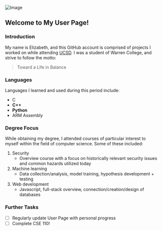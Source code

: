 ![Image](https://kpbs.media.clients.ellingtoncms.com/img/photos/2018/07/17/CAMD8290.jpg)

## Welcome to My User Page!

### Introduction

My name is Elizabeth, and this GitHub account is comprised of projects I worked on while attending [UCSD](https://ucsd.edu/). I was a student of Warren College, and strive to follow the motto:
> Toward a Life in Balance

### Languages

Languages I learned and used during this period include:

- C
- **C++**
- **Python**
- ARM Assembly

### Degree Focus

While obtaining my degree, I attended courses of particular interest to myself within the field of computer science. Some of these included:

1. Security
   - Overview course with a focus on historically relevant security issues and common hazards utilized today
2. Machine learning
   - Data collection/analysis, model training, hypothesis development + testing
3. Web development
   - Javascript, full-stack overview, connection/creation/design of databases

### Further Tasks

- [ ] Regularly update User Page with personal progress
- [ ] Complete CSE 110!
